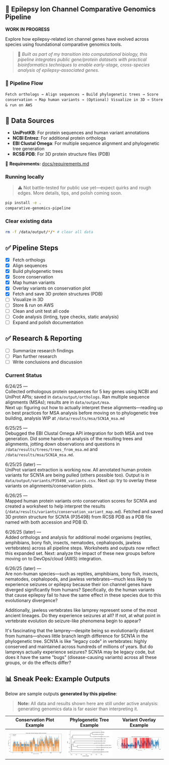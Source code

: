 ## 🧬 Epilepsy Ion Channel Comparative Genomics Pipeline

**WORK IN PROGRESS**

Explore how epilepsy-related ion channel genes have evolved across species using foundational comparative genomics tools.

> 🧪 *Built as part of my transition into computational biology, this pipeline integrates public gene/protein datasets with practical bioinformatics techniques to enable early-stage, cross-species analysis of epilepsy-associated genes.*

### 🚀 Pipeline Flow  
`Fetch orthologs → Align sequences → Build phylogenetic trees → Score conservation → Map human variants → (Optional) Visualize in 3D → Store & run on AWS`

## 🚦 Data Sources

- **UniProtKB**: For protein sequences and human variant annotations
- **NCBI Entrez**: For additional protein orthologs
- **EBI Clustal Omega**: For multiple sequence alignment and phylogenetic tree generation
- **RCSB PDB**: For 3D protein structure files (PDB)


📁 **Requirements:** [docs/requirements.md](docs/requirements.md)

### Running locally

> ⚠️ Not battle-tested for public use yet—expect quirks and rough edges. More details, tips, and polish coming soon.

```BASH
pip install -e .
comparative-genomics-pipeline
```
### Clear existing data
```BASH
rm -f /data/output/*/* # clear all data
```

## ✅ Pipeline Steps

- [x] Fetch orthologs
- [x] Align sequences
- [x] Build phylogenetic trees
- [x] Score conservation
- [x] Map human variants
- [x] Overlay variants on conservation plot
- [x] Fetch and save 3D protein structures (PDB)
- [ ] Visualize in 3D
- [ ] Store & run on AWS
- [ ] Clean and unit test all code
- [ ] Code analysis (linting, type checks, static analysis)
- [ ] Expand and polish documentation

## ✅ Research & Reporting

- [ ] Summarize research findings
- [ ] Plan further research
- [ ] Write conclusions and discussion

### Current Status

6/24/25 —  
Collected orthologous protein sequences for 5 key genes using NCBI and UniProt APIs; saved in `data/output/orthologs`.
Ran multiple sequence alignments (MSAs); results are in `data/output/msa`.  
Next up: figuring out how to actually interpret these alignments—reading up on best practices for MSA analysis before moving on to phylogenetic tree building, analysis WIP at `/data/results/msa/SCN1A_msa.md`

6/25/25 —  
Debugged the EBI Clustal Omega API integration for both MSA and tree generation. Did some hands-on analysis of the resulting trees and alignments, jotting down observations and questions in `/data/results/trees/trees_from_msa.md` and `/data/results/msa/SCN1A_msa.md`.

6/25/25 (later) —  
UniProt variant extraction is working now. All annotated human protein variants for SCN1A are being pulled (others possible too). Output is in `data/output/variants/P35498_variants.csv`. Next up: try to overlay these variants on alignments/conservation plots.

6/26/25 —  
Mapped human protein variants onto conservation scores for SCN1A and created a worksheet to help interpret the results (`/data/results/variants/conservation_variant_map.md`). Fetched and saved 3D protein structure for SCN1A (P35498) from RCSB PDB as a PDB file named with both accession and PDB ID.

6/26/25 (later) —  
Added orthologs and analysis for additional model organisms (reptiles, amphibians, bony fish, insects, nematodes, cephalopods, jawless vertebrates) across all pipeline steps. Worksheets and outputs now reflect this expanded set. Next: analyze the impact of these new groups before moving on to DevOps/cloud (AWS) integration.

6/26/25 (later) —  
Are non-human species—such as reptiles, amphibians, bony fish, insects, nematodes, cephalopods, and jawless vertebrates—much less likely to experience seizures or epilepsy because their ion channel genes have diverged significantly from humans? Specifically, do the human variants that cause epilepsy fail to have the same effect in these species due to this evolutionary divergence?

Additionally, jawless vertebrates like lamprey represent some of the most ancient lineages. Do they experience seizures at all? If not, at what point in vertebrate evolution do seizure-like phenomena begin to appear? 

It's fascinating that the lamprey—despite being so evolutionarily distant from humans—shows little branch length difference for SCN1A in the phylogenetic tree. SCN1A is like "legacy code" in vertebrates: highly conserved and maintained across hundreds of millions of years. But do lampreys actually experience seizures? SCN1A may be legacy code, but does it have the same "bugs" (disease-causing variants) across all these groups, or do the effects differ?

## 📊 Sneak Peek: Example Outputs

Below are sample outputs **generated by this pipeline**:

> **Note:** All data and results shown here are still under active analysis: generating genomics data is far easier than interpreting it. 

| Conservation Plot Example | Phylogenetic Tree Example | Variant Overlay Example |
|:------------------------:|:------------------------:|:----------------------:|
| ![Conservation](data/output/conservation/SCN1A_conservation_entropy.png) | ![Tree](data/output/trees/SCN1A.png) | ![Variants](data/output/variants/SCN1A_conservation_with_variants.png) |
